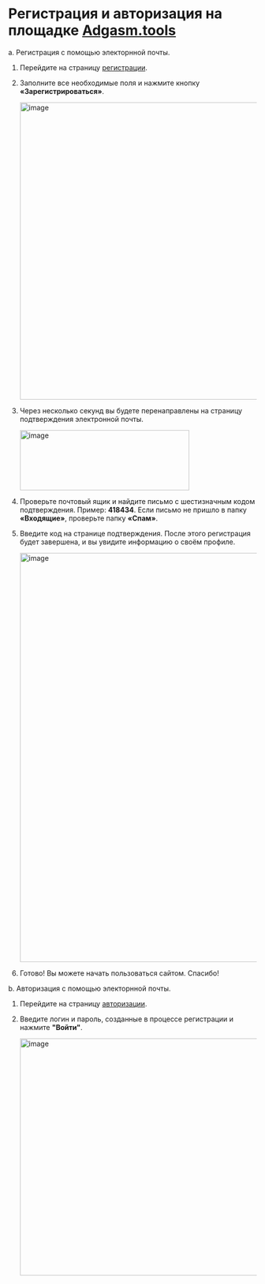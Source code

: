 # Регистрация и авторизация на площадке [Adgasm.tools](https://adgasm.tools/register)

a. Регистрация с помощью электорнной почты.


1. Перейдите на страницу [регистрации](https://dev.adgasm.tools/register).

2. Заполните все необходимые поля и нажмите кнопку **«Зарегистрироваться»**.

   <img width="937" height="603" alt="image" src="https://github.com/user-attachments/assets/9c7628e5-2a35-47c8-bda0-3807041223f9" />

3. Через несколько секунд вы будете перенаправлены на страницу подтверждения электронной почты.

   <img width="343" height="122" alt="image" src="https://github.com/user-attachments/assets/c6ff634f-eab7-4d1f-81d6-aa947d13e10d" />

4. Проверьте почтовый ящик и найдите письмо с шестизначным кодом подтверждения. Пример: **418434**.
   Если письмо не пришло в папку **«Входящие»**, проверьте папку **«Спам»**.

5. Введите код на странице подтверждения. После этого регистрация будет завершена, и вы увидите информацию о своём профиле.

   <img width="1465" height="830" alt="image" src="https://github.com/user-attachments/assets/a02f1b80-fa9a-4c91-a27f-97de4e1091fc" />

6. Готово! Вы можете начать пользоваться сайтом. Спасибо!

b. Авторизация с помощью электорнной почты.

1. Перейдите на страницу [авторизации](https://adgasm.tools/login).
2. Введите логин и пароль, созданные в процессе регистрации и нажмите **"Войти"**.

   <img width="871" height="481" alt="image" src="https://github.com/user-attachments/assets/6a8d30c9-4a1e-49d8-a38d-bed8f936d23a" />


